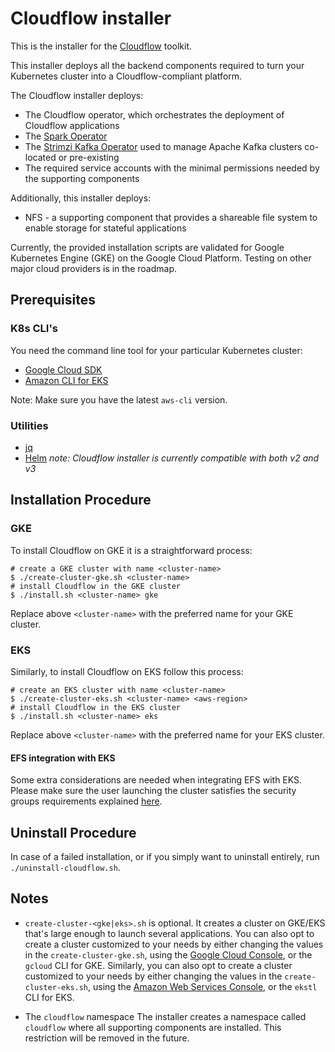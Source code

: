 # Cloudflow installer

This is the installer for the [Cloudflow](https://github.com/lightbend/cloudflow) toolkit. 

This installer deploys all the backend components required to turn your Kubernetes cluster into a Cloudflow-compliant platform.

The Cloudflow installer deploys:
- The Cloudflow operator, which orchestrates the deployment of Cloudflow applications
- The [Spark Operator](https://github.com/GoogleCloudPlatform/spark-on-k8s-operator)
- The [Strimzi Kafka Operator](https://strimzi.io/) used to manage Apache Kafka clusters co-located or pre-existing
- The required service accounts with the minimal permissions needed by the supporting components

Additionally, this installer deploys:
- NFS - a supporting component that provides a shareable file system to enable storage for stateful applications

Currently, the provided installation scripts are validated for Google Kubernetes Engine (GKE) on the Google Cloud Platform. 
Testing on other major cloud providers is in the roadmap.

## Prerequisites

### K8s CLI's
You need the command line tool for your particular Kubernetes cluster:
* [Google Cloud SDK](https://cloud.google.com/sdk/)
* [Amazon CLI for EKS](https://eksctl.io/)

Note: Make sure you have the latest `aws-cli` version.

### Utilities
* [jq](https://stedolan.github.io/jq/)
* [Helm](https://helm.sh/) *note: Cloudflow installer is currently compatible with both v2 and v3*

## Installation Procedure

### GKE
To install Cloudflow on GKE it is a straightforward process:

```
# create a GKE cluster with name <cluster-name>
$ ./create-cluster-gke.sh <cluster-name>
# install Cloudflow in the GKE cluster
$ ./install.sh <cluster-name> gke
```
Replace above `<cluster-name>` with the preferred name for your GKE cluster.

### EKS
Similarly, to install Cloudflow on EKS follow this process:

```
# create an EKS cluster with name <cluster-name>
$ ./create-cluster-eks.sh <cluster-name> <aws-region>
# install Cloudflow in the EKS cluster
$ ./install.sh <cluster-name> eks
```
Replace above `<cluster-name>` with the preferred name for your EKS cluster.

#### EFS integration with EKS

Some extra considerations are needed when integrating EFS with EKS. Please make sure the user launching the cluster
satisfies the security groups requirements explained
[here](https://docs.aws.amazon.com/efs/latest/ug/accessing-fs-create-security-groups.html).

## Uninstall Procedure

In case of a failed installation, or if you simply want to uninstall entirely, run `./uninstall-cloudflow.sh`.

Notes
-----
- `create-cluster-<gke|eks>.sh` is optional. 
It creates a cluster on GKE/EKS that's large enough to launch several applications.
You can also opt to create a cluster customized to your needs by either changing the values in the 
`create-cluster-gke.sh`, using the [Google Cloud Console](cloud.google.com), or the `gcloud` CLI for GKE.
Similarly, you can also opt to create a cluster customized to your needs by either changing the values in the
`create-cluster-eks.sh`, using the [Amazon Web Services Console](aws.amazon.com), or the `ekstl` CLI for EKS.

- The `cloudflow` namespace
The installer creates a namespace called `cloudflow` where all supporting components are installed.
This restriction will be removed in the future.
